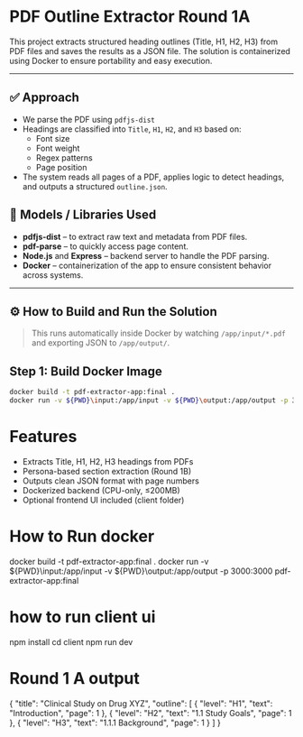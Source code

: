 # PDF Outline Extractor Round 1A

This project extracts structured heading outlines (Title, H1, H2, H3) from PDF files and saves the results as a JSON file. 
The solution is containerized using Docker to ensure portability and easy execution.

---

## ✅ Approach
- We parse the PDF using `pdfjs-dist`
- Headings are classified into `Title`, `H1`, `H2`, and `H3` based on:
  - Font size
  - Font weight
  - Regex patterns
  - Page position
- The system reads all pages of a PDF, applies logic to detect headings, and outputs a structured `outline.json`.
  
## 🧠 Models / Libraries Used
- **pdfjs-dist** – to extract raw text and metadata from PDF files.
- **pdf-parse** – to quickly access page content.
- **Node.js** and **Express** – backend server to handle the PDF parsing.
- **Docker** – containerization of the app to ensure consistent behavior across systems.

---

## ⚙️ How to Build and Run the Solution
> This runs automatically inside Docker by watching `/app/input/*.pdf` and exporting JSON to `/app/output/`.

## Step 1: Build Docker Image

```bash
docker build -t pdf-extractor-app:final .
docker run -v ${PWD}\input:/app/input -v ${PWD}\output:/app/output -p 3000:3000 pdf-extractor-app:final
```

# Features
- Extracts Title, H1, H2, H3 headings from PDFs
- Persona-based section extraction (Round 1B)
- Outputs clean JSON format with page numbers
- Dockerized backend (CPU-only, ≤200MB)
- Optional frontend UI included (client folder)

# How to Run docker
docker build -t pdf-extractor-app:final .
docker run -v ${PWD}\input:/app/input -v ${PWD}\output:/app/output -p 3000:3000 pdf-extractor-app:final

# how to run client ui
npm install
cd client
npm run dev 

# Round 1 A output
{
  "title": "Clinical Study on Drug XYZ",
  "outline": [
    { "level": "H1", "text": "Introduction", "page": 1 },
    { "level": "H2", "text": "1.1 Study Goals", "page": 1 },
    { "level": "H3", "text": "1.1.1 Background", "page": 1 }
  ]
}
